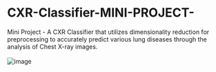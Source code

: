 # CXR-Classifier-MINI-PROJECT-
Mini Project - A CXR Classifier that utilizes dimensionality reduction for preprocessing to accurately predict various lung diseases through the analysis of  Chest X-ray images. <br> <br>
![image](https://user-images.githubusercontent.com/86999338/218273268-130f8232-adcd-490c-8710-d9d659cf85cd.png)
